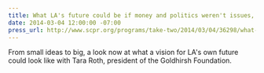 ```yaml
---
title: What LA's future could be if money and politics weren't issues, KPCC
date: 2014-03-04 12:00:00 -07:00
press_url: http://www.scpr.org/programs/take-two/2014/03/04/36298/what-la-s-future-could-be-if-money-and-politics-we/
---
```


From small ideas to big, a look now at what a vision for LA's own future could look like with Tara Roth, president of the Goldhirsh Foundation.
